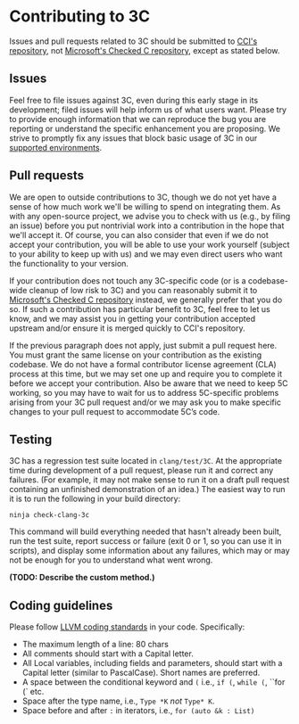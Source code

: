 # Contributing to 3C

Issues and pull requests related to 3C should be submitted to [CCI's repository](https://github.com/correctcomputation/checkedc-clang), not [Microsoft's Checked C repository](https://github.com/microsoft/checkedc-clang), except as stated below.

## Issues

Feel free to file issues against 3C, even during this early stage in its development; filed issues will help inform us of what users want.  Please try to provide enough information that we can reproduce the bug you are reporting or understand the specific enhancement you are proposing.  We strive to promptly fix any issues that block basic usage of 3C in our [supported environments](INSTALL.md#supported-environments).

## Pull requests

We are open to outside contributions to 3C, though we do not yet have a sense of how much work we'll be willing to spend on integrating them.  As with any open-source project, we advise you to check with us (e.g., by filing an issue) before you put nontrivial work into a contribution in the hope that we'll accept it.  Of course, you can also consider that even if we do not accept your contribution, you will be able to use your work yourself (subject to your ability to keep up with us) and we may even direct users who want the functionality to your version.

If your contribution does not touch any 3C-specific code (or is a codebase-wide cleanup of low risk to 3C) and you can reasonably submit it to [Microsoft's Checked C repository](https://github.com/microsoft/checkedc-clang) instead, we generally prefer that you do so.  If such a contribution has particular benefit to 3C, feel free to let us know, and we may assist you in getting your contribution accepted upstream and/or ensure it is merged quickly to CCI's repository.

If the previous paragraph does not apply, just submit a pull request here.  You must grant the same license on your contribution as the existing codebase.  We do not have a formal contributor license agreement (CLA) process at this time, but we may set one up and require you to complete it before we accept your contribution.  Also be aware that we need to keep 5C working, so you may have to wait for us to address 5C-specific problems arising from your 3C pull request and/or we may ask you to make specific changes to your pull request to accommodate 5C’s code.

## Testing

3C has a regression test suite located in `clang/test/3C`.  At the appropriate time during development of a pull request, please run it and correct any failures.  (For example, it may not make sense to run it on a draft pull request containing an unfinished demonstration of an idea.)  The easiest way to run it is to run the following in your build directory:

```
ninja check-clang-3c
```

This command will build everything needed that hasn't already been built, run the test suite, report success or failure (exit 0 or 1, so you can use it in scripts), and display some information about any failures, which may or may not be enough for you to understand what went wrong.

**(TODO: Describe the custom method.)**

## Coding guidelines

Please follow [LLVM coding standards](https://llvm.org/docs/CodingStandards.html#name-types-functions-variables-and-enumerators-properly) in your code. Specifically:

* The maximum length of a line: 80 chars
* All comments should start with a Capital letter.
* All Local variables, including fields and parameters, should start with a Capital letter (similar to PascalCase). Short names are preferred.
* A space between the conditional keyword and `(` i.e., `if (`, `while (`, ``for (` etc.
* Space after the type name, i.e., `Type *K` _not_ `Type* K`.
* Space before and after `:` in iterators, i.e., `for (auto &k : List)`
